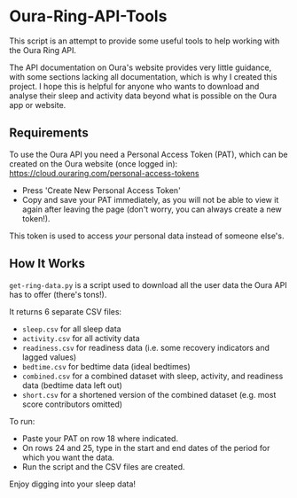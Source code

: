 # Oura-Ring-API-Tools

This script is an attempt to provide some useful tools to help working with the Oura Ring API.

The API documentation on Oura's website provides very little guidance, with some sections lacking all documentation, which is why I created this project. I hope this is helpful for anyone who wants to download and analyse their sleep and activity data beyond what is possible on the Oura app or website.


## Requirements

To use the Oura API you need a Personal Access Token (PAT), which can be created on the Oura website (once logged in):
https://cloud.ouraring.com/personal-access-tokens
- Press 'Create New Personal Access Token'
- Copy and save your PAT immediately, as you will not be able to view it again after leaving the page (don't worry, you can always create a new token!).

This token is used to access *your* personal data instead of someone else's.

## How It Works

`get-ring-data.py` is a script used to download all the user data the Oura API has to offer (there's tons!).

It returns 6 separate CSV files:
- `sleep.csv` for all sleep data
- `activity.csv` for all activity data
- `readiness.csv` for readiness data (i.e. some recovery indicators and lagged values)
- `bedtime.csv` for bedtime data (ideal bedtimes)
- `combined.csv` for a combined dataset with sleep, activity, and readiness data (bedtime data left out)
- `short.csv` for a shortened version of the combined dataset (e.g. most score contributors omitted)

To run:
- Paste your PAT on row 18 where indicated.
- On rows 24 and 25, type in the start and end dates of the period for which you want the data.
- Run the script and the CSV files are created.

Enjoy digging into your sleep data!
